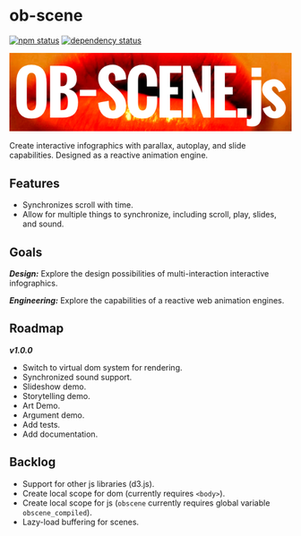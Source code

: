 ob-scene
=========

[![npm status](http://img.shields.io/npm/v/ob-scene.svg)](https://www.npmjs.org/package/ob-scene)
[![dependency status](https://david-dm.org/sartaj/ob-scene.svg)](https://david-dm.org/sartaj/ob-scene)

![obscene!](./docs/assets/obscene-logo.png)


Create interactive infographics with parallax, autoplay, and slide capabilities. Designed as a reactive animation engine.

## Features
* Synchronizes scroll with time.
* Allow for multiple things to synchronize, including scroll, play, slides, and sound.

## Goals
***Design:*** Explore the design possibilities of multi-interaction interactive infographics.

***Engineering:*** Explore the capabilities of a reactive web animation engines.

## Roadmap
***v1.0.0***
* Switch to virtual dom system for rendering.
* Synchronized sound support.
* Slideshow demo.
* Storytelling demo.
* Art Demo.
* Argument demo.
* Add tests.
* Add documentation.

## Backlog
* Support for other js libraries (d3.js).
* Create local scope for dom (currently requires `<body>`).
* Create local scope for js (`obscene` currently requires global variable `obscene_compiled`).
* Lazy-load buffering for scenes.
